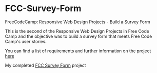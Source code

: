 # FCC-Survey-Form
FreeCodeCamp: Responsive Web Design Projects - Build a Survey Form

This is the second of the Responsive Web Design Projects in Free Code Camp and the objective was to build a survey form that meets Free Code Camp's user stories.

You can find a list of requirements and further information on the project [here](https://learn.freecodecamp.org/responsive-web-design/responsive-web-design-projects/build-a-survey-form/)

My completed [FCC Survey Form](http://htmlpreview.github.io/?https://github.com/skoski19/FCC-Survey-Form/blob/master/index.html) project
